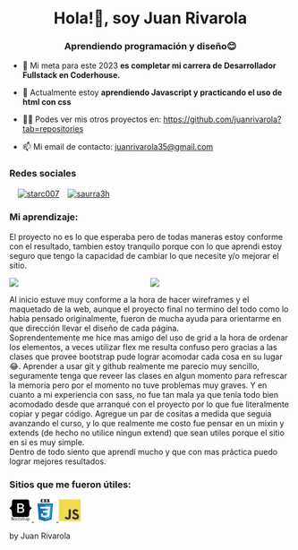 
<h1 align="center">Hola!👋, soy Juan Rivarola</h1>
<h3 align="center">Aprendiendo programación y diseño😊</h3>

- 🔭 Mi meta para este 2023 **es completar mi carrera de Desarrollador Fullstack en Coderhouse.**

- 🌱 Actualmente estoy **aprendiendo Javascript y practicando el uso de html con css**

- 👨‍💻 Podes ver mis otros proyectos en: https://github.com/juanrivarola?tab=repositories

- 📫 Mi email de contacto: juanrivarola35@gmail.com

<h3 align="left">Redes sociales</h3>
<p align="left" style="display: flex; align-items:center">
   <a href="(https://www.linkedin.com/in/juan-rivarola-679b16150/)" target="blank" style="margin-left:15px"><img align="center" src="https://raw.githubusercontent.com/rahuldkjain/github-profile-readme-generator/master/src/images/icons/Social/linked-in-alt.svg" alt="starc007" height="30" width="30" /></a>    
   <a href="(https://www.instagram.com/juanrivarola11/)" target="blank" style="margin-left:15px"><img align="center" src="https://raw.githubusercontent.com/rahuldkjain/github-profile-readme-generator/master/src/images/icons/Social/instagram.svg" alt="saurra3h" height="30" width="30" /></a>
</p>

<h3 align="left">Mi aprendizaje:</h3>
<p align="left" style="display: flex; align-items:center; flex-wrap: wrap;">  
   El proyecto no es lo que esperaba pero de todas maneras estoy conforme con el resultado, tambien estoy tranquilo porque con lo que aprendi estoy seguro que tengo la capacidad de cambiar lo que necesite y/o mejorar el sitio. <br>
<p align="left" style="display: flex; align-items:center; justify-content: center;">
   <img src="https://i.postimg.cc/qvWnX2G5/wireframe-index.jpg" width="70%">
   <img src="https://i.postimg.cc/QM576V4x/index-final.jpg" width="70%">
</p>
  Al inicio estuve muy conforme a la hora de hacer wireframes y el maquetado de la web, aunque el proyecto final no termino del todo como lo habia pensado originalmente, fueron de mucha ayuda para orientarme en que dirección llevar el diseño de cada página. <br>
   Soprendentemente me hice mas amigo del uso de grid a la hora de ordenar los elementos, a veces utilizar flex me resulta confuso pero gracias a las clases que provee bootstrap pude lograr acomodar cada cosa en su lugar 😂. Aprender a usar git y github realmente me parecio muy sencillo, seguramente tenga que reveer las clases en algun momento para refrescar la memoria pero por el momento no tuve problemas muy graves. Y en cuanto a mi experiencia con sass, no fue tan mala ya que tenía todo bien acomodado desde que arranqué con el proyecto por lo que fue literalmente copiar y pegar código. Agregue un par de cositas a medida que seguia avanzando el curso, y lo que realmente me costo fue pensar en un mixin y extends (de hecho no utilice ningun extend) que sean utiles porque el sitio en si es muy simple. <br>
  Dentro de todo siento que aprendí mucho y que con mas práctica puedo lograr mejores resultados.
</p>

<h3 align="left">Sitios que me fueron útiles:</h3>
<p>
   <a href="https://getbootstrap.com" target="_blank" rel="noreferrer"> <img src="https://raw.githubusercontent.com/devicons/devicon/master/icons/bootstrap/bootstrap-plain-wordmark.svg" alt="bootstrap" width="40" height="40"/> </a> <a href="https://www.w3schools.com/css/" target="_blank" rel="noreferrer"> <img src="https://raw.githubusercontent.com/devicons/devicon/master/icons/css3/css3-original-wordmark.svg" alt="css3" width="40" height="40"/> </a>
   <a href="https://developer.mozilla.org/en-US/docs/Web/JavaScript" target="_blank" rel="noreferrer"> <img src="https://raw.githubusercontent.com/devicons/devicon/master/icons/javascript/javascript-original.svg" alt="javascript" width="40" height="40"/> </a>
</p>



by Juan Rivarola
    
